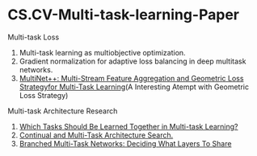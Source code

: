 # CS.CV-Multi-task-learning-Paper

Multi-task Loss
1. Multi-task learning as multiobjective optimization.
2. Gradient normalization for adaptive loss balancing in deep multitask networks.
3. [MultiNet++: Multi-Stream Feature Aggregation and Geometric Loss Strategyfor Multi-Task Learning](https://arxiv.org/pdf/1904.08492v2.pdf)(A Interesting Atempt with Geometric Loss Strategy)

Multi-task Architecture Research
1. [Which Tasks Should Be Learned Together in Multi-task Learning?](https://arxiv.org/pdf/1905.07553v2.pdf)
2. [Continual and Multi-Task Architecture Search.](https://arxiv.org/pdf/1906.05226v1.pdf)
3. [Branched Multi-Task Networks: Deciding What Layers To Share](https://arxiv.org/pdf/1904.02920v1.pdf)
